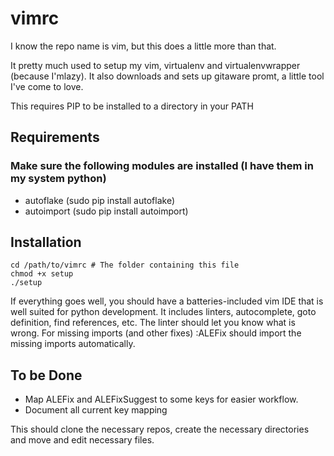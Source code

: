# vimrc

I know the repo name is vim, but this does a little more than that.

It pretty much used to setup my vim, virtualenv and virtualenvwrapper (because I'mlazy). It also downloads and sets up
gitaware promt, a little tool I've come to love. 

This requires PIP to be installed to a directory in your PATH

## Requirements
###  Make sure the following modules are installed (I have them in my system python)
* autoflake (sudo pip install autoflake)
* autoimport (sudo pip install autoimport)


## Installation
```
cd /path/to/vimrc # The folder containing this file
chmod +x setup
./setup
```

If everything goes well, you should have a batteries-included vim IDE that is well suited
for python development. It includes linters, autocomplete, goto definition, find references, etc.
The linter should let you know what is wrong. For missing imports (and other fixes) 
:ALEFix should import the missing imports automatically. 

## To be Done
* Map ALEFix and ALEFixSuggest to some keys for easier workflow.
* Document all current key mapping

This should clone the necessary repos, create the necessary directories and move and edit necessary files. 
